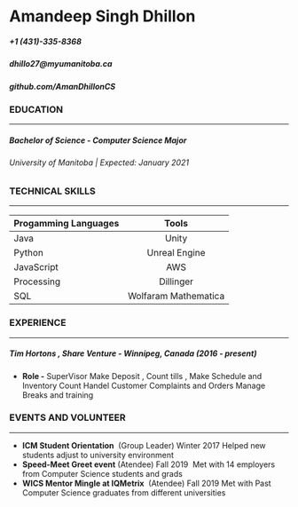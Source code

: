 # **Amandeep Singh Dhillon**
##### +1 (431)-335-8368
#####  __dhillo27@myumanitoba.ca__
##### __github.com/AmanDhillonCS__

### **EDUCATION** 
____
##### **Bachelor of Science - Computer Science Major**
###### University of Manitoba | Expected: January 2021

### **TECHNICAL SKILLS**
____
| Progamming Languages       | Tools                 |   
| -------------              |  :-------------:  | 
| Java     | Unity |
| Python     | Unreal Engine     | 
| JavaScript | AWS      |   
| Processing | Dillinger      |    
| SQL |  Wolfaram Mathematica     |    
### **EXPERIENCE**
____
##### __Tim Hortons , Share Venture - Winnipeg, Canada (2016 - present)__
- __Role -__ SuperVisor 
 Make Deposit , Count tills , Make Schedule and Inventory Count
Handel Customer Complaints and Orders
Manage Breaks  and training

### **EVENTS AND VOLUNTEER**
____
- __ICM Student Orientation__ &nbsp;(Group Leader) Winter 2017 
Helped new students adjust to university environment 
- __Speed-Meet Greet event__ (Atendee) Fall 2019
&nbsp;Met with 14 employers from Computer Science students and grads
- __WICS Mentor Mingle at IQMetrix__ &nbsp;(Atendee) Fall 2019
Met with Past Computer Science graduates from different universities 
  








